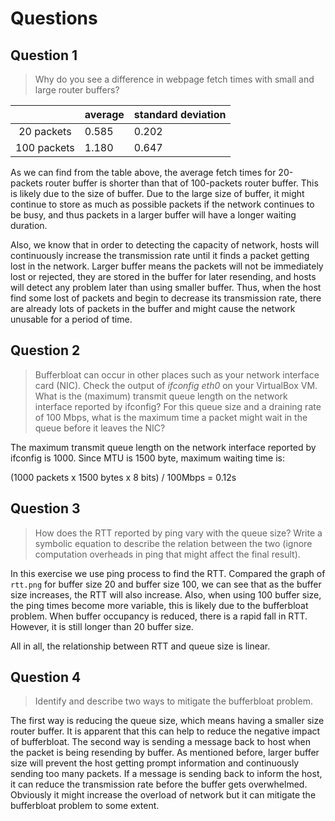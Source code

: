 # Questions

## Question 1

> Why do you see a difference in webpage fetch times with small and large router buffers?

|             | average | standard deviation |
|:-----------:| ------- | ------------------ |
| 20 packets  | 0.585   | 0.202              |
| 100 packets | 1.180   | 0.647              |

As we can find from the table above, the average fetch times for 20-packets router buffer is shorter than that of 100-packets router buffer. This is likely due to the size of buffer. Due to the large size of buffer, it might continue to store as much as possible packets if the network continues to be busy, and thus packets in a larger buffer will have a longer waiting duration. 

Also, we know that in order to detecting the capacity of network, hosts will continuously increase the transmission rate until it finds a packet getting lost in the network. Larger buffer means the packets will not be immediately lost or rejected, they are stored in the buffer for later resending, and hosts will detect any problem later than using smaller buffer.  Thus, when the host find some lost of packets and begin to decrease its transmission rate, there are already lots of packets in the buffer and might cause the network unusable for a period of time.

## Question 2

> Bufferbloat can occur in other places such as your network interface card (NIC). Check the output of *ifconfig eth0* on your VirtualBox VM. What is the (maximum) transmit queue length on the network interface reported by ifconfig? For this queue size and a draining rate of 100 Mbps, what is the maximum time a packet might wait in the queue before it leaves the NIC?

The maximum transmit queue length on the network interface reported by ifconfig is 1000. Since MTU is 1500 byte, maximum waiting time is:

(1000 packets x 1500 bytes x 8 bits) / 100Mbps = 0.12s

## Question 3

> How does the RTT reported by ping vary with the queue size? Write a symbolic equation to describe the relation between the two (ignore computation overheads in ping that might affect the final result).

In this exercise we use ping process to find the RTT. Compared the graph of `rtt.png` for buffer size 20 and buffer size 100, we can see that as the buffer size increases, the RTT will also increase. Also, when using 100 buffer size, the ping times become more variable, this is likely due to the bufferbloat problem. When buffer occupancy is reduced, there is a rapid fall in RTT. However, it is still longer than 20 buffer size.

All in all, the relationship between RTT and queue size is linear.

## Question 4

> Identify and describe two ways to mitigate the bufferbloat problem.

The first way is reducing the queue size, which means having a smaller size router buffer. It is apparent that this can help to reduce the negative impact of bufferbloat. The second way is sending a message back to host when the packet is being resending by buffer. As mentioned before, larger buffer size will prevent the host getting prompt information and continuously sending too many packets. If a message is sending back to inform the host, it can reduce the transmission rate before the buffer gets overwhelmed. Obviously it might increase the overload of network but it can mitigate the bufferbloat problem to some extent.
